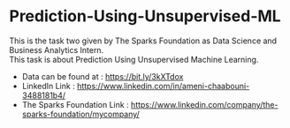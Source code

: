 # Prediction-Using-Unsupervised-ML
This is the task two given by The Sparks Foundation as Data Science and Business Analytics Intern.  
This task is about Prediction Using Unsupervised Machine Learning. 
- Data can be found at : https://bit.ly/3kXTdox   
- LinkedIn Link : https://www.linkedin.com/in/ameni-chaabouni-3488181b4/ 
- The Sparks Foundation Link : https://www.linkedin.com/company/the-sparks-foundation/mycompany/
